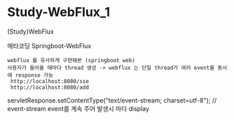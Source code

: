 # Study-WebFlux_1
(Study)WebFlux 

메타코딩 Springboot-WebFlux

	webflux 를 유사하게 구현해본 (springboot web)
	사용자가 들어올 때마다 thread 생성 -> webflux 는 단일 thread가 여러 event를 동시에 response 가능  
	 http://localhost:8080/sse
	 http://localhost:8080/add
   
   servletResponse.setContentType("text/event-stream; charset=utf-8"); // event-stream event를 계속 주어 발생시 마다 display  
